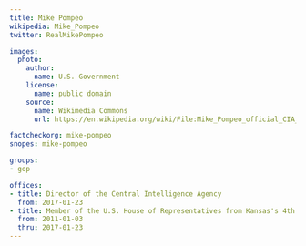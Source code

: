 ```yaml
---
title: Mike Pompeo
wikipedia: Mike_Pompeo
twitter: RealMikePompeo

images:
  photo:
    author:
      name: U.S. Government
    license:
      name: public domain
    source:
      name: Wikimedia Commons
      url: https://en.wikipedia.org/wiki/File:Mike_Pompeo_official_CIA_portrait.jpg

factcheckorg: mike-pompeo
snopes: mike-pompeo

groups:
- gop

offices:
- title: Director of the Central Intelligence Agency
  from: 2017-01-23
- title: Member of the U.S. House of Representatives from Kansas's 4th district
  from: 2011-01-03
  thru: 2017-01-23
---
```


